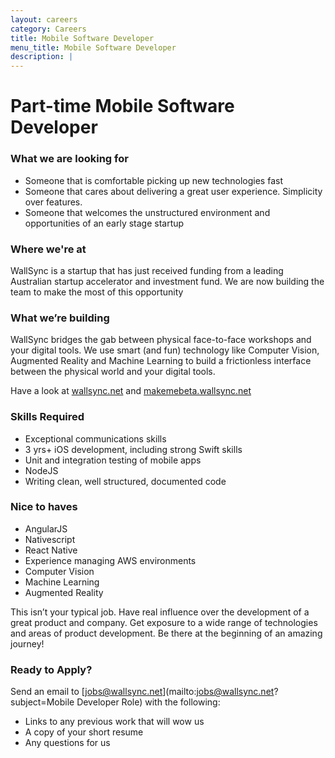 ```yaml
---
layout: careers
category: Careers
title: Mobile Software Developer
menu_title: Mobile Software Developer
description: |
---
```


Part-time Mobile Software Developer
====================

### What we are looking for

- Someone that is comfortable picking up new technologies fast
- Someone that cares about delivering a great user experience.   Simplicity over features.
- Someone that welcomes the unstructured environment and opportunities of an early stage startup

### Where we're at

WallSync is a startup that has just received funding from a leading Australian startup accelerator and investment fund.  We are now building the team to make the most of this opportunity

### What we’re building

WallSync bridges the gab between physical face-to-face workshops and your digital tools.  We use smart (and fun) technology like Computer Vision, Augmented Reality and Machine Learning to build a frictionless interface between the physical world and your digital tools.

Have a look at [wallsync.net](wallsync.net) and [makemebeta.wallsync.net](makemebeta.wallsync.net)

### Skills Required

- Exceptional communications skills
- 3 yrs+ iOS development, including strong Swift skills
- Unit and integration testing of mobile apps
- NodeJS
- Writing clean, well structured, documented code

###  Nice to haves

- AngularJS
- Nativescript
- React Native
- Experience managing AWS environments
- Computer Vision
- Machine Learning
- Augmented Reality

This isn’t your typical job.  Have real influence over the development of a great product and company.  Get exposure to a wide range of technologies and areas of product development.  Be there at the beginning of an amazing journey!

### Ready to Apply?

Send an email to [jobs@wallsync.net](mailto:jobs@wallsync.net?subject=Mobile Developer Role) with the following:

- Links to any previous work that will wow us
- A copy of your short resume
- Any questions for us
